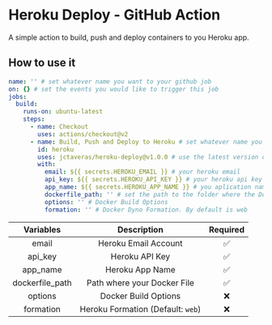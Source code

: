 # Heroku Deploy - GitHub Action

A simple action to build, push and deploy containers to you  Heroku app.

## How to use it

```yml
name: '' # set whatever name you want to your github job
on: {} # set the events you would like to trigger this job
jobs:
  build:
    runs-on: ubuntu-latest
    steps:
      - name: Checkout
        uses: actions/checkout@v2
      - name: Build, Push and Deploy to Heroku # set whatever name you want to this step
        id: heroku
        uses: jctaveras/heroku-deploy@v1.0.0 # use the latest version of the action
        with:
          email: ${{ secrets.HEROKU_EMAIL }} # your heroku email
          api_key: ${{ secrets.HEROKU_API_KEY }} # your heroku api key
          app_name: ${{ secrets.HEROKU_APP_NAME }} # you aplication name
          dockerfile_path: '' # set the path to the folder where the Dockerfile is located
          options: '' # Docker Build Options
          formation: '' # Docker Dyno Formation. By default is web
```

| Variables        | Description                       | Required |
|:----------------:|:---------------------------------:|:--------:|
| email            | Heroku Email Account              | ✅       |
| api_key          | Heroku API Key                    | ✅       |
| app_name         | Heroku App Name                   | ✅       |
| dockerfile_path  | Path where your Docker File       | ✅       |
| options          | Docker Build Options              | ❌       |
| formation        | Heroku Formation (Default: `web`) | ❌       |
